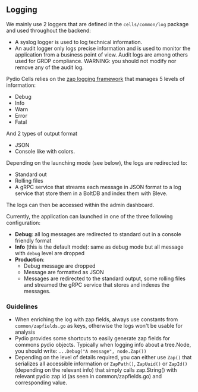 ## Logging

We mainly use 2 loggers that are defined in the `cells/common/log` package and used throughout the backend:

- A syslog logger is used to log technical information.
- An audit logger only logs precise information and is used to monitor the application from a business point of view. Audit logs are among others used for GRDP compliance. WARNING: you should not modify nor remove any of the audit log.

Pydio Cells relies on the [zap logging framework](https://github.com/uber-go/zap) that manages 5 levels of information:

- Debug
- Info
- Warn
- Error
- Fatal

And 2 types of output format 

- JSON
- Console like with colors.

Depending on the launching mode (see below), the logs are redirected to:

- Standard out
- Rolling files
- A gRPC service that streams each message in JSON format to a log service that store them in a BoltDB and index them with Bleve.

The logs can then be accessed within the admin dashboard.

Currently, the application can launched in one of the three following configuration:

- **Debug**: all log messages are redirected to standard out in a console friendly format
- **Info** (this is the default mode): same as debug mode but all message with `debug` level are dropped
- **Production**: 
  - Debug message are dropped
  - Message are formatted as JSON
  - Messages are redirected to the standard output, some rolling files and streamed the gRPC service that stores and indexes the messages.

### Guidelines

- When enriching the log with zap fields, always use constants from `common/zapfields.go` as keys, otherwise the logs won't be usable for analysis
- Pydio provides some shortcuts to easily generate zap fields for commons pydio objects. Typically when logging info about a tree.Node, you should write: `...Debug("A message", node.Zap())`
- Depending on the level of details required, you can either use `Zap()` that serializes all accessible information or `ZapPath()`, `ZapUuid()` or `ZapId()` (depending on the relevant info) that simply calls zap.String() with relevant pydio zap id (as seen in common/zapfields.go) and corresponding value.
